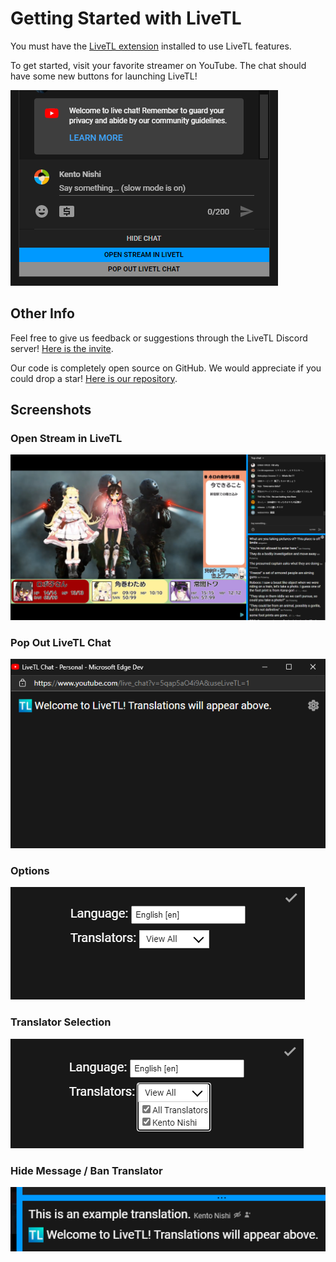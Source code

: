 # Getting Started with LiveTL

You must have the [LiveTL extension](https://chrome.google.com/webstore/detail/livetl/moicohcfhhbmmngneghfjfjpdobmmnlg) installed to use LiveTL features.

To get started, visit your favorite streamer on YouTube. The chat should have some new buttons for launching LiveTL!

![](../img/openlivetl.png)

## Other Info
Feel free to give us feedback or suggestions through the LiveTL Discord server! [Here is the invite](https://discord.gg/uJrV3tmthg).

Our code is completely open source on GitHub. We would appreciate if you could drop a star! [Here is our repository](https://github.com/KentoNishi/LiveTL).

## Screenshots

### Open Stream in LiveTL
![](../img/livetlscreen.png)

### Pop Out LiveTL Chat
![](../img/popout.png)

### Options
![](../img/options.png)

### Translator Selection
![](../img/translators.png)

### Hide Message / Ban Translator
![](../img/ban.png)

<script>
    document.head.innerHTML += `
        <head>
            <link rel="icon" href="../favicon.ico" type="image/x-icon" />
        </head>
    `;
</script>